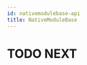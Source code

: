 ```yaml
---
id: nativemodulebase-api
title: NativeModuleBase
---
```


# TODO NEXT


<!-- // Copyright (c) Microsoft Corporation. All rights reserved.
// Licensed under the MIT License.

import "MethodInfo.idl";

namespace Microsoft.ReactNative.Bridge
{
  [webhosthidden]
  unsealed runtimeclass NativeModuleBase
  {
    NativeModuleBase();

    overridable String Name { get; };
    overridable Windows.Foundation.Collections.IMapView<String, IInspectable> Constants { get; };
    overridable Windows.Foundation.Collections.IVectorView<MethodInfo> Methods { get; };

    overridable void Initialize();
  };
} -->
